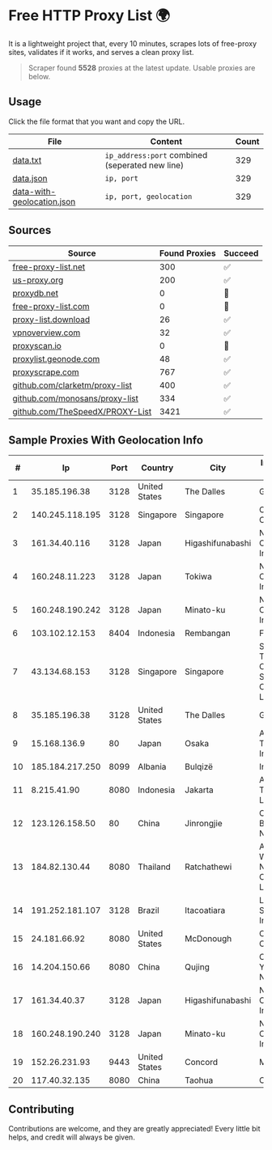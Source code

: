 
# Free HTTP Proxy List 🌍

It is a lightweight project that, every 10 minutes, scrapes lots of free-proxy sites, validates if it works, and serves a clean proxy list.


> Scraper found **5528** proxies at the latest update. Usable proxies are below.

## Usage

Click the file format that you want and copy the URL.


|File|Content|Count|
|----|-------|-----|
|[data.txt](https://raw.githubusercontent.com/themiralay/Proxy-List-World/master/data.txt)|`ip_address:port` combined (seperated new line)|329|
|[data.json](https://raw.githubusercontent.com/themiralay/Proxy-List-World/master/data.json)|`ip, port`|329|
|[data-with-geolocation.json](https://raw.githubusercontent.com/themiralay/Proxy-List-World/master/data-with-geolocation.json)|`ip, port, geolocation`|329|

## Sources

|Source|Found Proxies|Succeed|
|------|-------------|-------|
|[free-proxy-list.net](https://free-proxy-list.net)|300|✅|
|[us-proxy.org](https://www.us-proxy.org)|200|✅|
|[proxydb.net](http://proxydb.net)|0|🚫|
|[free-proxy-list.com](https://free-proxy-list.com/?page=&port=&type%5B%5D=http&type%5B%5D=https&up_time=0&search=Search)|0|🚫|
|[proxy-list.download](https://www.proxy-list.download/HTTP)|26|✅|
|[vpnoverview.com](https://vpnoverview.com/privacy/anonymous-browsing/free-proxy-servers)|32|✅|
|[proxyscan.io](https://www.proxyscan.io)|0|🚫|
|[proxylist.geonode.com](https://proxylist.geonode.com/api/proxy-list?limit=300&page=1&sort_by=lastChecked&sort_type=desc&protocols=http,https)|48|✅|
|[proxyscrape.com](https://api.proxyscrape.com/v2/?request=displayproxies&protocol=http&timeout=10000&country=all&ssl=all&anonymity=all)|767|✅|
|[github.com/clarketm/proxy-list](https://raw.githubusercontent.com/clarketm/proxy-list/master/proxy-list-raw.txt)|400|✅|
|[github.com/monosans/proxy-list](https://raw.githubusercontent.com/monosans/proxy-list/main/proxies/http.txt)|334|✅|
|[github.com/TheSpeedX/PROXY-List](https://raw.githubusercontent.com/TheSpeedX/PROXY-List/master/http.txt)|3421|✅|


## Sample Proxies With Geolocation Info

|#|Ip|Port|Country|City|Internet Service Provider|
|-|--|----|-------|----|-------------------------|
|1|35.185.196.38|3128|United States|The Dalles|Google LLC|
|2|140.245.118.195|3128|Singapore|Singapore|Oracle Corporation|
|3|161.34.40.116|3128|Japan|Higashifunabashi|NTT PC Communications, Inc.|
|4|160.248.11.223|3128|Japan|Tokiwa|NTT PC Communications, Inc.|
|5|160.248.190.242|3128|Japan|Minato-ku|NTT PC Communications, Inc.|
|6|103.102.12.153|8404|Indonesia|Rembangan|FISNET|
|7|43.134.68.153|3128|Singapore|Singapore|Shenzhen Tencent Computer Systems Company Limited|
|8|35.185.196.38|3128|United States|The Dalles|Google LLC|
|9|15.168.136.9|80|Japan|Osaka|Amazon Technologies Inc.|
|10|185.184.217.250|8099|Albania|Bulqizë|Infogis Sh.P.K.|
|11|8.215.41.90|8080|Indonesia|Jakarta|Alibaba (US) Technology Co., Ltd.|
|12|123.126.158.50|80|China|Jinrongjie|China Unicom Beijing Province Network|
|13|184.82.130.44|8080|Thailand|Ratchathewi|Advanced Wireless Network Company Limited|
|14|191.252.181.107|3128|Brazil|Itacoatiara|Locaweb Serviços de Internet S/A|
|15|24.181.66.92|8080|United States|McDonough|Charter Communications|
|16|14.204.150.66|8080|China|Qujing|China Unicom Yunnan Province Network|
|17|161.34.40.37|3128|Japan|Higashifunabashi|NTT PC Communications, Inc.|
|18|160.248.190.240|3128|Japan|Minato-ku|NTT PC Communications, Inc.|
|19|152.26.231.93|9443|United States|Concord|MCNC|
|20|117.40.32.135|8080|China|Taohua|Chinanet|



## Contributing

Contributions are welcome, and they are greatly appreciated! Every
little bit helps, and credit will always be given.


